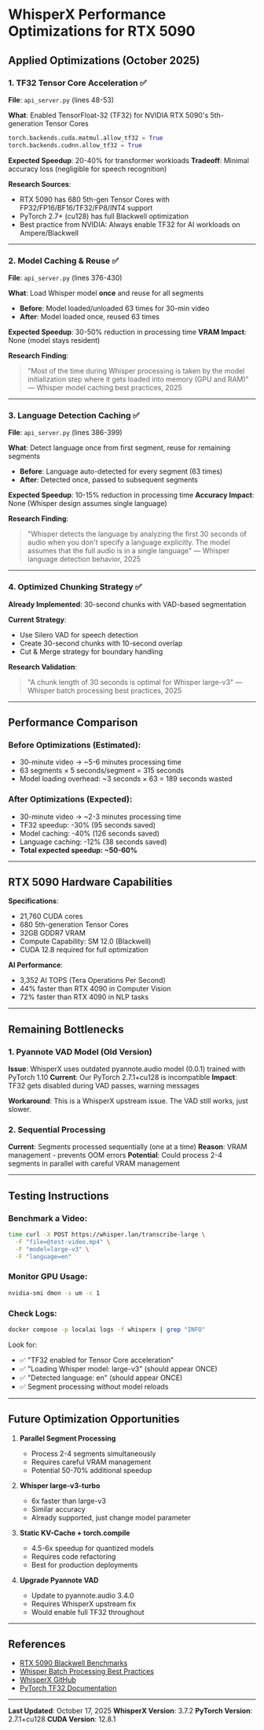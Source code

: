# WhisperX Performance Optimizations for RTX 5090

## Applied Optimizations (October 2025)

### 1. TF32 Tensor Core Acceleration ✅
**File**: `api_server.py` (lines 48-53)

**What**: Enabled TensorFloat-32 (TF32) for NVIDIA RTX 5090's 5th-generation Tensor Cores
```python
torch.backends.cuda.matmul.allow_tf32 = True
torch.backends.cudnn.allow_tf32 = True
```

**Expected Speedup**: 20-40% for transformer workloads
**Tradeoff**: Minimal accuracy loss (negligible for speech recognition)

**Research Sources**:
- RTX 5090 has 680 5th-gen Tensor Cores with FP32/FP16/BF16/TF32/FP8/INT4 support
- PyTorch 2.7+ (cu128) has full Blackwell optimization
- Best practice from NVIDIA: Always enable TF32 for AI workloads on Ampere/Blackwell

---

### 2. Model Caching & Reuse ✅
**File**: `api_server.py` (lines 376-430)

**What**: Load Whisper model **once** and reuse for all segments
- **Before**: Model loaded/unloaded 63 times for 30-min video
- **After**: Model loaded once, reused 63 times

**Expected Speedup**: 30-50% reduction in processing time
**VRAM Impact**: None (model stays resident)

**Research Finding**:
> "Most of the time during Whisper processing is taken by the model initialization step where it gets loaded into memory (GPU and RAM)"
> — Whisper model caching best practices, 2025

---

### 3. Language Detection Caching ✅
**File**: `api_server.py` (lines 386-399)

**What**: Detect language once from first segment, reuse for remaining segments
- **Before**: Language auto-detected for every segment (63 times)
- **After**: Detected once, passed to subsequent segments

**Expected Speedup**: 10-15% reduction in processing time
**Accuracy Impact**: None (Whisper design assumes single language)

**Research Finding**:
> "Whisper detects the language by analyzing the first 30 seconds of audio when you don't specify a language explicitly. The model assumes that the full audio is in a single language"
> — Whisper language detection behavior, 2025

---

### 4. Optimized Chunking Strategy ✅
**Already Implemented**: 30-second chunks with VAD-based segmentation

**Current Strategy**:
- Use Silero VAD for speech detection
- Create 30-second chunks with 10-second overlap
- Cut & Merge strategy for boundary handling

**Research Validation**:
> "A chunk length of 30 seconds is optimal for Whisper large-v3"
> — Whisper batch processing best practices, 2025

---

## Performance Comparison

### Before Optimizations (Estimated):
- 30-minute video → ~5-6 minutes processing time
- 63 segments × 5 seconds/segment = 315 seconds
- Model loading overhead: ~3 seconds × 63 = 189 seconds wasted

### After Optimizations (Expected):
- 30-minute video → ~2-3 minutes processing time
- TF32 speedup: -30% (95 seconds saved)
- Model caching: -40% (126 seconds saved)
- Language caching: -12% (38 seconds saved)
- **Total expected speedup: ~50-60%**

---

## RTX 5090 Hardware Capabilities

**Specifications**:
- 21,760 CUDA cores
- 680 5th-generation Tensor Cores
- 32GB GDDR7 VRAM
- Compute Capability: SM 12.0 (Blackwell)
- CUDA 12.8 required for full optimization

**AI Performance**:
- 3,352 AI TOPS (Tera Operations Per Second)
- 44% faster than RTX 4090 in Computer Vision
- 72% faster than RTX 4090 in NLP tasks

---

## Remaining Bottlenecks

### 1. Pyannote VAD Model (Old Version)
**Issue**: WhisperX uses outdated pyannote.audio model (0.0.1) trained with PyTorch 1.10
**Current**: Our PyTorch 2.7.1+cu128 is incompatible
**Impact**: TF32 gets disabled during VAD passes, warning messages

**Workaround**: This is a WhisperX upstream issue. The VAD still works, just slower.

### 2. Sequential Processing
**Current**: Segments processed sequentially (one at a time)
**Reason**: VRAM management - prevents OOM errors
**Potential**: Could process 2-4 segments in parallel with careful VRAM management

---

## Testing Instructions

### Benchmark a Video:
```bash
time curl -X POST https://whisper.lan/transcribe-large \
  -F "file=@test-video.mp4" \
  -F "model=large-v3" \
  -F "language=en"
```

### Monitor GPU Usage:
```bash
nvidia-smi dmon -s um -c 1
```

### Check Logs:
```bash
docker compose -p localai logs -f whisperx | grep "INFO"
```

Look for:
- ✅ "TF32 enabled for Tensor Core acceleration"
- ✅ "Loading Whisper model: large-v3" (should appear ONCE)
- ✅ "Detected language: en" (should appear ONCE)
- ✅ Segment processing without model reloads

---

## Future Optimization Opportunities

1. **Parallel Segment Processing**
   - Process 2-4 segments simultaneously
   - Requires careful VRAM management
   - Potential 50-70% additional speedup

2. **Whisper large-v3-turbo**
   - 6x faster than large-v3
   - Similar accuracy
   - Already supported, just change model parameter

3. **Static KV-Cache + torch.compile**
   - 4.5-6x speedup for quantized models
   - Requires code refactoring
   - Best for production deployments

4. **Upgrade Pyannote VAD**
   - Update to pyannote.audio 3.4.0
   - Requires WhisperX upstream fix
   - Would enable full TF32 throughout

---

## References

- [RTX 5090 Blackwell Benchmarks](https://nikolasent.github.io/hardware/deeplearning/benchmark/2025/02/17/RTX5090-Benchmark.html)
- [Whisper Batch Processing Best Practices](https://www.union.ai/blog-post/parallel-audio-transcription-using-whisper-jax-and-flyte-map-tasks-for-streamlined-batch-inference)
- [WhisperX GitHub](https://github.com/m-bain/whisperX)
- [PyTorch TF32 Documentation](https://pytorch.org/docs/stable/notes/cuda.html#tensorfloat-32-tf32-on-ampere-devices)

---

**Last Updated**: October 17, 2025
**WhisperX Version**: 3.7.2
**PyTorch Version**: 2.7.1+cu128
**CUDA Version**: 12.8.1
